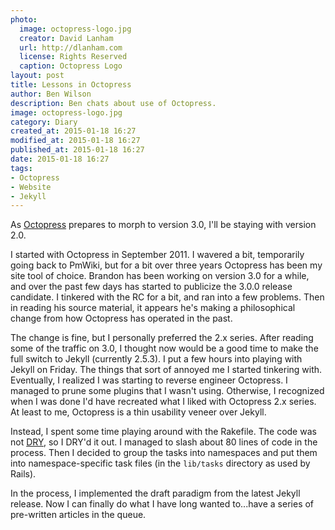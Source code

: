 ```yaml
---
photo:
  image: octopress-logo.jpg
  creator: David Lanham
  url: http://dlanham.com
  license: Rights Reserved
  caption: Octopress Logo
layout: post
title: Lessons in Octopress
author: Ben Wilson
description: Ben chats about use of Octopress.
image: octopress-logo.jpg
category: Diary
created_at: 2015-01-18 16:27
modified_at: 2015-01-18 16:27
published_at: 2015-01-18 16:27
date: 2015-01-18 16:27
tags:
- Octopress
- Website
- Jekyll
---
```

<!--Lead Paragraph-->

As [Octopress](http://octopress.org) prepares to morph to version 3.0, I'll be staying with version 2.0. 

<!-- more -->

I started with Octopress in September 2011. I wavered a bit, temporarily going back to PmWiki, but for a bit over three years Octopress has been my site tool of choice. Brandon has been working on version 3.0 for a while, and over the past few days has started to publicize the 3.0.0 release candidate. I tinkered with the RC for a bit, and ran into a few problems. Then in reading his source material, it appears he's making a philosophical change from how Octopress has operated in the past.

The change is fine, but I personally preferred the 2.x series. After reading some of the traffic on 3.0, I thought now would be a good time to make the full switch to Jekyll (currently 2.5.3). I put a few hours into playing with Jekyll on Friday. The things that sort of annoyed me I started tinkering with. Eventually, I realized I was starting to reverse engineer Octopress. I managed to prune some plugins that I wasn't using. Otherwise, I recognized when I was done I'd have recreated what I liked with Octopress 2.x series. At least to me, Octopress is a thin usability veneer over Jekyll.

Instead, I spent some time playing around with the Rakefile. The code was not [DRY](http://en.wikipedia.org/wiki/Don%27t_repeat_yourself), so I DRY'd it out. I managed to slash about 80 lines of code in the process. Then I decided to group the tasks into namespaces and put them into namespace-specific task files (in the `lib/tasks` directory as used by Rails).

In the process, I implemented the draft paradigm from the latest Jekyll release. Now I can finally do what I have long wanted to...have a series of pre-written articles in the queue.
